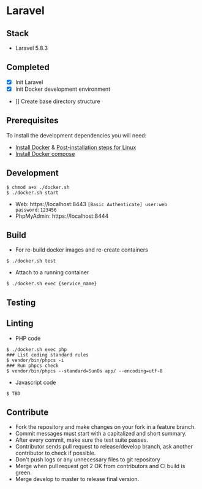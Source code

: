 # Laravel

## Stack

- Laravel 5.8.3

## Completed

- [x] Init Laravel
- [x] Init Docker development environment
- [] Create base directory structure

## Prerequisites

To install the development dependencies you will need:

- [Install Docker](https://docs.docker.com/install/linux/docker-ce/ubuntu/) & [Post-installation steps for Linux](https://docs.docker.com/install/linux/linux-postinstall/)
- [Install Docker compose](https://docs.docker.com/compose/install/)

## Development

```terminal
$ chmod a+x ./docker.sh
$ ./docker.sh start
```

- Web: https://localhost:8443 `[Basic Authenticate] user:web password:123456`
- PhpMyAdmin: https://localhost:8444

## Build

- For re-build docker images and re-create containers
```terminal
$ ./docker.sh test
```
- Attach to a running container
```terminal
$ ./docker.sh exec {service_name}
```

## Testing

## Linting

- PHP code
```terminal
$ ./docker.sh exec php
### List coding standard rules
$ vendor/bin/phpcs -i
### Run phpcs check
$ vendor/bin/phpcs --standard=SunOs app/ --encoding=utf-8
```
- Javascript code
```terminal
$ TBD
```

## Contribute

- Fork the repository and make changes on your fork in a feature branch.
- Commit messages must start with a capitalized and short summary.
- After every commit, make sure the test suite passes.
- Contributor sends pull request to release/develop branch, ask another contributor to check if possible.
- Don't push logs or any unnecessary files to git repository
- Merge when pull request got 2 OK from contributors and CI build is green.
- Merge develop to master to release final version.
